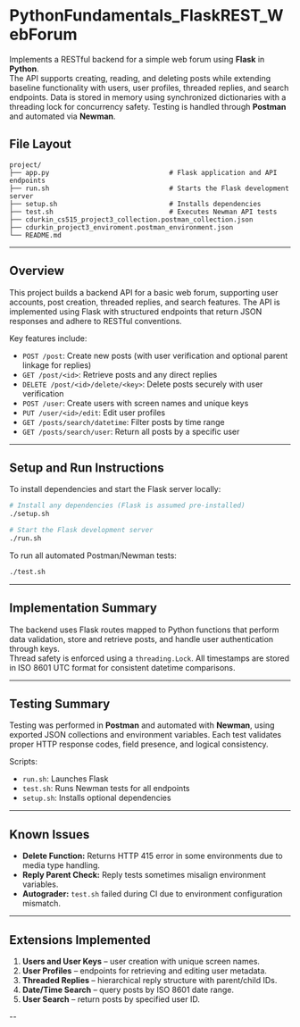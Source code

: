 # PythonFundamentals_FlaskREST_WebForum

Implements a RESTful backend for a simple web forum using **Flask** in **Python**.  
The API supports creating, reading, and deleting posts while extending baseline functionality with users, user profiles, threaded replies, and search endpoints. Data is stored in memory using synchronized dictionaries with a threading lock for concurrency safety. Testing is handled through **Postman** and automated via **Newman**.

## File Layout
```
project/
├── app.py                              # Flask application and API endpoints
├── run.sh                              # Starts the Flask development server
├── setup.sh                            # Installs dependencies
├── test.sh                             # Executes Newman API tests
├── cdurkin_cs515_project3_collection.postman_collection.json
├── cdurkin_project3_enviroment.postman_environment.json
└── README.md
```
---

## Overview

This project builds a backend API for a basic web forum, supporting user accounts, post creation, threaded replies, and search features. The API is implemented using Flask with structured endpoints that return JSON responses and adhere to RESTful conventions.  

Key features include:
- `POST /post`: Create new posts (with user verification and optional parent linkage for replies)
- `GET /post/<id>`: Retrieve posts and any direct replies
- `DELETE /post/<id>/delete/<key>`: Delete posts securely with user verification
- `POST /user`: Create users with screen names and unique keys
- `PUT /user/<id>/edit`: Edit user profiles
- `GET /posts/search/datetime`: Filter posts by time range
- `GET /posts/search/user`: Return all posts by a specific user

---

## Setup and Run Instructions

To install dependencies and start the Flask server locally:

```bash
# Install any dependencies (Flask is assumed pre-installed)
./setup.sh

# Start the Flask development server
./run.sh
```

To run all automated Postman/Newman tests:

```bash
./test.sh
```

---

## Implementation Summary

The backend uses Flask routes mapped to Python functions that perform data validation, store and retrieve posts, and handle user authentication through keys.  
Thread safety is enforced using a `threading.Lock`. All timestamps are stored in ISO 8601 UTC format for consistent datetime comparisons.

---

## Testing Summary

Testing was performed in **Postman** and automated with **Newman**, using exported JSON collections and environment variables. Each test validates proper HTTP response codes, field presence, and logical consistency.  

Scripts:
- `run.sh`: Launches Flask
- `test.sh`: Runs Newman tests for all endpoints
- `setup.sh`: Installs optional dependencies

---

## Known Issues

- **Delete Function:** Returns HTTP 415 error in some environments due to media type handling.
- **Reply Parent Check:** Reply tests sometimes misalign environment variables.
- **Autograder:** `test.sh` failed during CI due to environment configuration mismatch.

---

## Extensions Implemented

1. **Users and User Keys** – user creation with unique screen names.  
2. **User Profiles** – endpoints for retrieving and editing user metadata.  
3. **Threaded Replies** – hierarchical reply structure with parent/child IDs.  
4. **Date/Time Search** – query posts by ISO 8601 date range.  
5. **User Search** – return posts by specified user ID.

--
